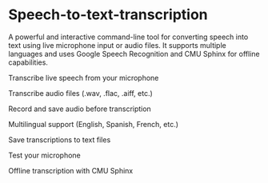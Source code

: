 # Speech-to-text-transcription
A powerful and interactive command-line tool for converting speech into text using live microphone input or audio files. It supports multiple languages and uses Google Speech Recognition and CMU Sphinx for offline capabilities.
 
 Transcribe live speech from your microphone

 Transcribe audio files (.wav, .flac, .aiff, etc.)

Record and save audio before transcription

 Multilingual support (English, Spanish, French, etc.)

 Save transcriptions to text files

 Test your microphone

Offline transcription with CMU Sphinx

